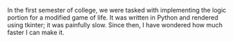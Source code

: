 In the first semester of college, we were tasked with implementing the logic portion for a modified game of life.
It was written in Python and rendered using tkinter; it was painfully slow.
Since then, I have wondered how much faster I can make it.
